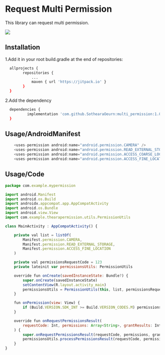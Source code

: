 # Request Multi Permission
This library can request multi permission.

[![](https://jitpack.io/v/SothearaOeurn/multi_permission.svg)](https://jitpack.io/#SothearaOeurn/multi_permission)

## Installation


1.Add it in your root build.gradle at the end of repositories:

```bash
  allprojects {
		repositories {
			...
			maven { url 'https://jitpack.io' }
		}
  }
```
2.Add the dependency
```bash
  dependencies {
	      implementation 'com.github.SothearaOeurn:multi_permission:1.0.0'
  }
```

## Usage/AndroidManifest

```javascript
    <uses-permission android:name="android.permission.CAMERA" />
    <uses-permission android:name="android.permission.READ_EXTERNAL_STORAGE" />
    <uses-permission android:name="android.permission.ACCESS_COARSE_LOCATION" />
    <uses-permission android:name="android.permission.ACCESS_FINE_LOCATION" />
```

## Usage/Code

```javascript
package com.example.mypermission

import android.Manifest
import android.os.Build
import androidx.appcompat.app.AppCompatActivity
import android.os.Bundle
import android.view.View
import com.example.thearapermission.utils.PermissionUtils

class MainActivity : AppCompatActivity() {

    private val list = listOf(
        Manifest.permission.CAMERA,
        Manifest.permission.READ_EXTERNAL_STORAGE,
        Manifest.permission.ACCESS_FINE_LOCATION
    )

    private val permissionsRequestCode = 123
    private lateinit var permissionsUtils: PermissionUtils

    override fun onCreate(savedInstanceState: Bundle?) {
        super.onCreate(savedInstanceState)
        setContentView(R.layout.activity_main)
        permissionsUtils = PermissionUtils(this, list, permissionsRequestCode)
    }

    fun onPermission(view: View) {
        if (Build.VERSION.SDK_INT >= Build.VERSION_CODES.M) permissionsUtils.checkPermissions()
    }

    override fun onRequestPermissionsResult(
        requestCode: Int, permissions: Array<String>, grantResults: IntArray
    ) {
        super.onRequestPermissionsResult(requestCode, permissions, grantResults)
        permissionsUtils.processPermissionsResult(requestCode, permissions, grantResults)
    }
}
```


